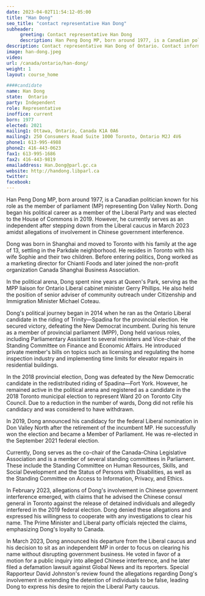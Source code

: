 ```yaml
---
date: 2023-04-02T11:54:12-05:00
title: "Han Dong"
seo_title: "contact representative Han Dong"
subheader:
     greeting: Contact representative Han Dong
     description: Han Peng Dong MP, born around 1977, is a Canadian politician known for his role as the member of parliament (MP) representing Don Valley North.
description: Contact representative Han Dong of Ontario. Contact information for Han Dong includes email address, phone number, and mailing address.
image: han-dong.jpeg
video:
url: /canada/ontario/han-dong/
weight: 1
layout: course_home

####candidate
name: Han Dong
state:	Ontario
party: Independent
role: Representative
inoffice: current
born: 1977
elected: 2021
mailing1: Ottawa, Ontario, Canada K1A 0A6
mailing2: 250 Consumers Road Suite 1000 Toronto, Ontario M2J 4V6
phone1: 613-995-4988
phone2: 416-443-0623
fax1: 613-995-1686
fax2: 416-443-9819
emailaddress: Han.Dong@parl.gc.ca
website: http://handong.libparl.ca
twitter:
facebook:
---
```


Han Peng Dong MP, born around 1977, is a Canadian politician known for his role as the member of parliament (MP) representing Don Valley North. Dong began his political career as a member of the Liberal Party and was elected to the House of Commons in 2019. However, he currently serves as an independent after stepping down from the Liberal caucus in March 2023 amidst allegations of involvement in Chinese government interference.

Dong was born in Shanghai and moved to Toronto with his family at the age of 13, settling in the Parkdale neighborhood. He resides in Toronto with his wife Sophie and their two children. Before entering politics, Dong worked as a marketing director for Chianti Foods and later joined the non-profit organization Canada Shanghai Business Association.

In the political arena, Dong spent nine years at Queen's Park, serving as the MPP liaison for Ontario Liberal cabinet minister Gerry Phillips. He also held the position of senior adviser of community outreach under Citizenship and Immigration Minister Michael Coteau.

Dong's political journey began in 2014 when he ran as the Ontario Liberal candidate in the riding of Trinity—Spadina for the provincial election. He secured victory, defeating the New Democrat incumbent. During his tenure as a member of provincial parliament (MPP), Dong held various roles, including Parliamentary Assistant to several ministers and Vice-chair of the Standing Committee on Finance and Economic Affairs. He introduced private member's bills on topics such as licensing and regulating the home inspection industry and implementing time limits for elevator repairs in residential buildings.

In the 2018 provincial election, Dong was defeated by the New Democratic candidate in the redistributed riding of Spadina—Fort York. However, he remained active in the political arena and registered as a candidate in the 2018 Toronto municipal election to represent Ward 20 on Toronto City Council. Due to a reduction in the number of wards, Dong did not refile his candidacy and was considered to have withdrawn.

In 2019, Dong announced his candidacy for the federal Liberal nomination in Don Valley North after the retirement of the incumbent MP. He successfully won the election and became a Member of Parliament. He was re-elected in the September 2021 federal election.

Currently, Dong serves as the co-chair of the Canada-China Legislative Association and is a member of several standing committees in Parliament. These include the Standing Committee on Human Resources, Skills, and Social Development and the Status of Persons with Disabilities, as well as the Standing Committee on Access to Information, Privacy, and Ethics.

In February 2023, allegations of Dong's involvement in Chinese government interference emerged, with claims that he advised the Chinese consul general in Toronto against the release of detained individuals and allegedly interfered in the 2019 federal election. Dong denied these allegations and expressed his willingness to cooperate with any investigations to clear his name. The Prime Minister and Liberal party officials rejected the claims, emphasizing Dong's loyalty to Canada.

In March 2023, Dong announced his departure from the Liberal caucus and his decision to sit as an independent MP in order to focus on clearing his name without disrupting government business. He voted in favor of a motion for a public inquiry into alleged Chinese interference, and he later filed a defamation lawsuit against Global News and its reporters. Special Rapporteur David Johnston's review found the allegations regarding Dong's involvement in extending the detention of individuals to be false, leading Dong to express his desire to rejoin the Liberal Party caucus.
